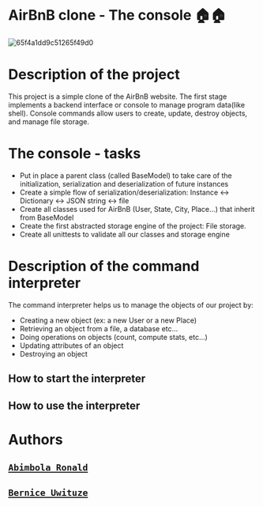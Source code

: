 # AirBnB clone - The console 🏠🏠

![65f4a1dd9c51265f49d0](https://github.com/Ronnie5562/alu-AirBnB_clone/assets/110787129/9f3f3ede-75d4-44fc-a1b3-7a71152e9633)


# Description of the project

This project is a simple clone of the AirBnB website. The first stage implements a backend interface or console to manage program data(like shell). Console commands allow users to create, update, destroy objects, and manage file storage. 

# The console - tasks
-  Put in place a parent class (called BaseModel) to take care of the initialization, serialization and deserialization of  future instances <br>
-  Create a simple flow of serialization/deserialization: Instance <-> Dictionary <-> JSON string <-> file
-  Create all classes used for AirBnB (User, State, City, Place…) that inherit from BaseModel
-  Create the first abstracted storage engine of the project: File storage.
-  Create all unittests to validate all our classes and storage engine


# Description of the command interpreter

The command interpreter helps us to manage the objects of our project by:

- Creating a new object (ex: a new User or a new Place)
- Retrieving an object from a file, a database etc…
- Doing operations on objects (count, compute stats, etc…)
- Updating attributes of an object
- Destroying an object

## How to start the interpreter

## How to use the interpreter

# Authors

## [`Abimbola Ronald`](https://www.linkedin.com/in/abimbola-ronald-977299224/)
## [`Bernice Uwituze`](https://www.linkedin.com/in/bernice-uwituze)
